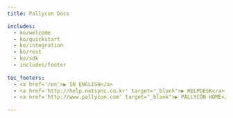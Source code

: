 ```yaml
---
title: Pallycon Docs 

includes: 
  - ko/welcome
  - ko/quickstart
  - ko/integration
  - ko/rest
  - ko/sdk
  - includes/footer
  
toc_footers: 
  - <a href='/en'>▶ IN ENGLISH</a> 
  - <a href='http://help.netsync.co.kr' target="_blank">▶ HELPDESK</a> 
  - <a href='http://www.pallycon.com' target="_blank">▶ PALLYCON HOME</a>
 
---
```


















